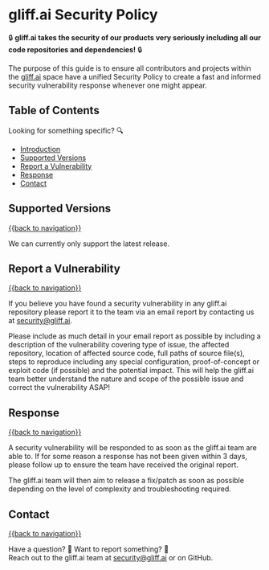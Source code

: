 # gliff.ai Security Policy

🔒 **gliff.ai takes the security of our products very seriously including all our code repositories and dependencies!** 🔒

The purpose of this guide is to ensure all contributors and projects within the [gliff.ai](https://gliff.ai) space have a unified Security Policy to create a fast and informed security vulnerability response whenever one might appear.

## Table of Contents

Looking for something specific? 🔍

- [Introduction](#gliffai-security-policy)
- [Supported Versions](#supported-versions)
- [Report a Vulnerability](#report-a-vulnerability)
- [Response](#response)
- [Contact](#contact)

## Supported Versions

[{{back to navigation}}](#table-of-contents)

We can currently only support the latest release.

## Report a Vulnerability

[{{back to navigation}}](#table-of-contents)

If you believe you have found a security vulnerability in any gliff.ai repository please report it to the team via an email report by contacting us at [security@gliff.ai](mailto:security@gliff.ai?subject=[GitHub%20-%20Security%20Vulnerability]).

Please include as much detail in your email report as possible by including a description of the vulnerability covering type of issue, the affected repository, location of affected source code, full paths of source file(s), steps to reproduce including any special configuration, proof-of-concept or exploit code (if possible) and the potential impact. This will help the gliff.ai team better understand the nature and scope of the possible issue and correct the vulnerability ASAP!

## Response

[{{back to navigation}}](#table-of-contents)

A security vulnerability will be responded to as soon as the gliff.ai team are able to. If for some reason a response has not been given within 3 days, please follow up to ensure the team have received the original report.

The gliff.ai team will then aim to release a fix/patch as soon as possible depending on the level of complexity and troubleshooting required.

## Contact

[{{back to navigation}}](#table-of-contents)

Have a question? 🧠 Want to report something? 🚨 \
Reach out to the gliff.ai team at [security@gliff.ai](mailto:security@gliff.ai?subject=[GitHub%20-%20Security%20Vulnerability]) or on GitHub.
